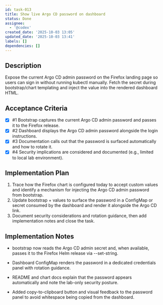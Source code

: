 ```yaml
---
id: task-013
title: Show live Argo CD password on dashboard
status: Done
assignee:
  - '@codex'
created_date: '2025-10-03 13:05'
updated_date: '2025-10-03 13:41'
labels: []
dependencies: []
---
```


## Description

<!-- SECTION:DESCRIPTION:BEGIN -->
Expose the current Argo CD admin password on the Firefox landing page so users can sign in without running kubectl manually. Fetch the secret during bootstrap/chart templating and inject the value into the rendered dashboard HTML.
<!-- SECTION:DESCRIPTION:END -->

## Acceptance Criteria
<!-- AC:BEGIN -->
- [x] #1 Bootstrap captures the current Argo CD admin password and passes it to the Firefox release.
- [x] #2 Dashboard displays the Argo CD admin password alongside the login instructions.
- [x] #3 Documentation calls out that the password is surfaced automatically and how to rotate it.
- [x] #4 Security implications are considered and documented (e.g., limited to local lab environment).
<!-- AC:END -->

## Implementation Plan

<!-- SECTION:PLAN:BEGIN -->
1. Trace how the Firefox chart is configured today to accept custom values and identify a mechanism for injecting the Argo CD admin password from bootstrap.
2. Update bootstrap + values to surface the password in a ConfigMap or secret consumed by the dashboard and render it alongside the Argo CD link.
3. Document security considerations and rotation guidance, then add implementation notes and close the task.
<!-- SECTION:PLAN:END -->

## Implementation Notes

<!-- SECTION:NOTES:BEGIN -->
- bootstrap now reads the Argo CD admin secret and, when available, passes it to the Firefox Helm release via --set-string.
- Dashboard ConfigMap renders the password in a dedicated credentials panel with rotation guidance.
- README and chart docs explain that the password appears automatically and note the lab-only security posture.

- Added copy-to-clipboard button and visual feedback to the password panel to avoid whitespace being copied from the dashboard.
<!-- SECTION:NOTES:END -->
